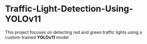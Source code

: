 # Traffic-Light-Detection-Using-YOLOv11
This project focuses on detecting red and green traffic lights using a custom-trained **YOLOv11** model
